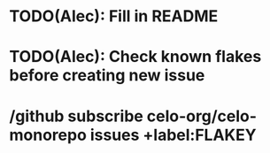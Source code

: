 # TODO(Alec): Fill in README

# TODO(Alec): Check known flakes before creating new issue

# /github subscribe celo-org/celo-monorepo issues +label:FLAKEY
